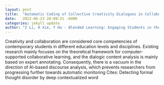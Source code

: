 ```yaml
---
layout: post
title:  "Automatic Coding of Collective Creativity Dialogues in Collaborative Problem Solving Based on Deep Learning Models"
date:   2022-06-23 20:09:31 -0400
categories: jekyll update
author: "Z Li, H Xie, Y Hu - Blended Learning: Engaging Students in the New , 2022"
---
```

Creativity and collaboration are considered core competencies of contemporary students in different education levels and disciplines. Existing research mainly focuses on the theoretical framework for computer-supported collaborative learning, and the dialogic content analysis is mainly based on expert annotating. Consequently, there is a vacuum in the direction of AI-based discourse analysis, which prevents researchers from progressing further towards automatic monitoring  Cites: Detecting formal thought disorder by deep contextualized word